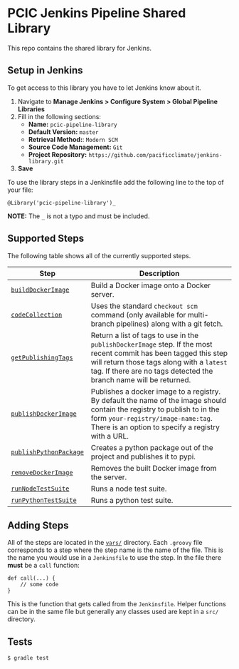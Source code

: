 # PCIC Jenkins Pipeline Shared Library
This repo contains the shared library for Jenkins.

## Setup in Jenkins
To get access to this library you have to let Jenkins know about it.

1. Navigate to **Manage Jenkins > Configure System > Global Pipeline Libraries**
2. Fill in the following sections:
    - **Name:** `pcic-pipeline-library`
    - **Default Version:** `master`
    - **Retrieval Method:**: `Modern SCM`
    - **Source Code Management:** `Git`
    - **Project Repository:** `https://github.com/pacificclimate/jenkins-library.git`
3. **Save**

To use the library steps in a Jenkinsfile add the following line to the top of your file:
```
@Library('pcic-pipeline-library')_
```
**NOTE:** The `_` is not a typo and must be included.

## Supported Steps
The following table shows all of the currently supported steps.

| Step | Description |
|------|-------------|
| [`buildDockerImage`](https://github.com/pacificclimate/jenkins-library/blob/dev/vars/buildDockerImage.groovy) | Build a Docker image onto a Docker server. |
| [`codeCollection`](https://github.com/pacificclimate/jenkins-library/blob/dev/vars/codeCollection.groovy) | Uses the standard `checkout scm` command (only available for multi-branch pipelines) along with a git fetch. |
| [`getPublishingTags`](https://github.com/pacificclimate/jenkins-library/blob/dev/vars/getPublishingTags.groovy) | Return a list of tags to use in the `publishDockerImage` step.  If the most recent commit has been tagged this step will return those tags along with a `latest` tag.  If there are no tags detected the branch name will be returned. |
| [`publishDockerImage`](https://github.com/pacificclimate/jenkins-library/blob/dev/vars/publishDockerImage.groovy) | Publishes a docker image to a registry.  By default the name of the image should contain the registry to publish to in the form `your-registry/image-name:tag`.  There is an option to specify a registry with a URL. |
| [`publishPythonPackage`](https://github.com/pacificclimate/jenkins-library/blob/dev/vars/publishPythonPackage.groovy) | Creates a python package out of the project and publishes it to pypi. |
| [`removeDockerImage`](https://github.com/pacificclimate/jenkins-library/blob/dev/vars/removeDockerImage.groovy) | Removes the built Docker image from the server. |
| [`runNodeTestSuite`](https://github.com/pacificclimate/jenkins-library/blob/dev/vars/runNodeTestSuite.groovy) | Runs a node test suite. |
| [`runPythonTestSuite`](https://github.com/pacificclimate/jenkins-library/blob/dev/vars/runPythonTestSuite.groovy) | Runs a python test suite. |



## Adding Steps
All of the steps are located in the [`vars/`](https://github.com/pacificclimate/jenkins-library/tree/dev/vars) directory.  Each `.groovy` file corresponds to a step where the step name is the name of the file.  This is the name you would use in a `Jenkinsfile` to use the step.  In the file there **must** be a `call` function:
```
def call(...) {
    // some code
}
```
This is the function that gets called from the `Jenkinsfile`. Helper functions can be in the same file but generally any classes used are kept in a `src/` directory.

## Tests
```
$ gradle test
```
